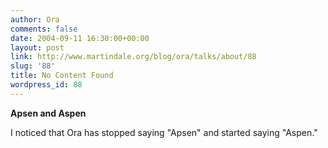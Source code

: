 ```yaml
---
author: Ora
comments: false
date: 2004-09-11 16:30:00+00:00
layout: post
link: http://www.martindale.org/blog/ora/talks/about/88
slug: '88'
title: No Content Found
wordpress_id: 88
---
```


**Apsen and Aspen**
  
I noticed that Ora has stopped saying "Apsen" and started saying "Aspen."
